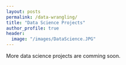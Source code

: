 ```yaml
---
layout: posts
permalink: /data-wrangling/
title: "Data Science Projects"
author_profile: true
header:
  image: "/images/DataScience.JPG"
---
```


More data science projects are comming soon.
